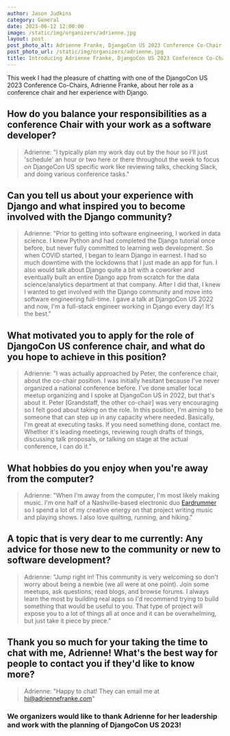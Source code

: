 ```yaml
---
author: Jason Judkins
category: General
date: 2023-06-12 12:00:00
image: /static/img/organizers/adrienne.jpg
layout: post
post_photo_alt: Adrienne Franke, DjangoCon US 2023 Conference Co-Chair
post_photo_url: /static/img/organizers/adrienne.jpg
title: Introducing Adrienne Franke, DjangoCon US 2023 Conference Co-Chair
---
```


This week I had the pleasure of chatting with one of the DjangoCon US 2023 Conference Co-Chairs, Adrienne Franke, about her role as a conference chair and her experience with Django.

## How do you balance your responsibilities as a conference Chair with your work as a software developer?

> Adrienne: "I typically plan my work day out by the hour so I'll just 'schedule' an hour or two here or there throughout the week to focus on DjangoCon US specific work like reviewing talks, checking Slack, and doing various conference tasks."


## Can you tell us about your experience with Django and what inspired you to become involved with the Django community?

> Adrienne: "Prior to getting into software engineering, I worked in data science. I knew Python and had completed the Django tutorial once before, but never fully committed to learning web development. So when COVID started, I began to learn Django in earnest. I had so much downtime with the lockdowns that I just made an app for fun. I also would talk about Django quite a bit with a coworker and eventually built an entire Django app from scratch for the data science/analytics department at that company. After I did that, I knew I wanted to get involved with the Django community and move into software engineering full-time. I gave a talk at DjangoCon US 2022 and now, I'm a full-stack engineer working in Django every day! It's the best."

## What motivated you to apply for the role of DjangoCon US conference chair, and what do you hope to achieve in this position?

> Adrienne: "I was actually approached by Peter, the conference chair, about the co-chair position. I was initially hesitant because I've never organized a national conference before. I've done smaller local meetup organizing and I spoke at DjangoCon US in 2022, but that's about it. Peter [Grandstaff, the other co-chair] was very encouraging so I felt good about taking on the role. In this position, I'm aiming to be someone that can step up in any capacity where needed. Basically, I'm great at executing tasks. If you need something done, contact me. Whether it's leading meetings, reviewing rough drafts of things, discussing talk proposals, or talking on stage at the actual conference, I can do it."

## What hobbies do you enjoy when you're away from the computer?

> Adrienne: "When I'm away from the computer, I'm most likely making music. I'm one half of a Nashville-based electronic duo [Eardrummer](https://eardrummer.bandcamp.com) so I spend a lot of my creative energy on that project writing music and playing shows. I also love quilting, running, and hiking."

## A topic that is very dear to me currently: Any advice for those new to the community or new to software development?

> Adrienne: "Jump right in! This community is very welcoming so don't worry about being a newbie (we all were at one point). Join some meetups, ask  questions, read blogs, and browse forums. I always learn the most by building real apps so I'd recommend trying to build something that would be useful to you. That type of project will expose you to a lot of things all at once and it can be overwhelming, but just take it piece by piece."

## Thank you so much for your taking the time to chat with me, Adrienne! What's the best way for people to contact you if they'd like to know more?

> Adrienne: "Happy to chat! They can email me at [hi@adriennefranke.com](mailto:hi@adriennefranke.com)"

### We organizers would like to thank Adrienne for her leadership and work with the planning of DjangoCon US 2023!
